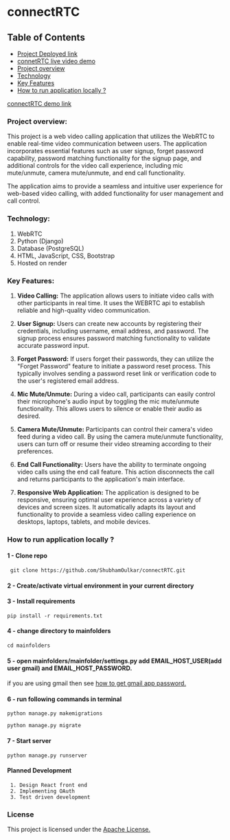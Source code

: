 # connectRTC

## Table of Contents

- [Project Deployed link](#Live-Demo-link)
- [connetRTC live video demo](https://youtu.be/i1VeFUbWrjU)
- [Project overview](#Project-overview)
- [Technology](#Technology)
- [Key Features](#Key-Features)
- [How to run application locally ?](#How-to-run-application-?)

<div id="Live-Demo-link"/>

[connectRTC demo link](https://connect-rtc.onrender.com/)

<div id="Project-overview"/>

### Project overview:

This project is a web video calling application that utilizes the WebRTC to enable real-time video communication between users. The application incorporates essential features such as user signup, forget password capability, password matching functionality for the signup page, and additional controls for the video call experience, including mic mute/unmute, camera mute/unmute, and end call functionality.

The application aims to provide a seamless and intuitive user experience for web-based video calling, with added functionality for user management and call control. 

<div id="Technology"/>

### Technology:

1. WebRTC
2. Python (Django)
3. Database (PostgreSQL)
4. HTML, JavaScript, CSS, Bootstrap
5. Hosted on render

<div id="Key-Features"/>

### Key Features:

1. **Video Calling:** The application allows users to initiate video calls with other participants in real time. It uses the WEBRTC api to establish reliable and high-quality video communication.

2. **User Signup:** Users can create new accounts by registering their credentials, including username, email address, and password. The signup process ensures password matching functionality to validate accurate password input.

3. **Forget Password:** If users forget their passwords, they can utilize the "Forget Password" feature to initiate a password reset process. This typically involves sending a password reset link or verification code to the user's registered email address.

4. **Mic Mute/Unmute:** During a video call, participants can easily control their microphone's audio input by toggling the mic mute/unmute functionality. This allows users to silence or enable their audio as desired.

5. **Camera Mute/Unmute:** Participants can control their camera's video feed during a video call. By using the camera mute/unmute functionality, users can turn off or resume their video streaming according to their preferences.

6. **End Call Functionality:** Users have the ability to terminate ongoing video calls using the end call feature. This action disconnects the call and returns participants to the application's main interface.

7. **Responsive Web Application:** The application is designed to be responsive, ensuring optimal user experience across a variety of devices and screen sizes. It automatically adapts its layout and functionality to provide a seamless video calling experience on desktops, laptops, tablets, and mobile devices.

<div id="How-to-run-application-?"/>

### How to run application locally ?

#### 1 - Clone repo

```
 git clone https://github.com/ShubhamOulkar/connectRTC.git
```

#### 2 - Create/activate virtual environment in your current directory

#### 3 - Install requirements

```
pip install -r requirements.txt
```

#### 4 - change directory to mainfolders

```
cd mainfolders
```

#### 5 - open **mainfolders/mainfolder/settings.py** add EMAIL_HOST_USER(add user gmail) and EMAIL_HOST_PASSWORD.

if you are using gmail then see [how to get gmail app password.](https://www.getmailbird.com/gmail-app-password/)

#### 6 - run following commands in terminal

```
python manage.py makemigrations
```

```
python manage.py migrate
```

#### 7 - Start server

```
python manage.py runserver
```

<div id="license"/>

#### Planned Development
     1. Design React front end
     2. Implementing OAuth 
     3. Test driven development

### License

This project is licensed under the [Apache License.](LICENSE)
